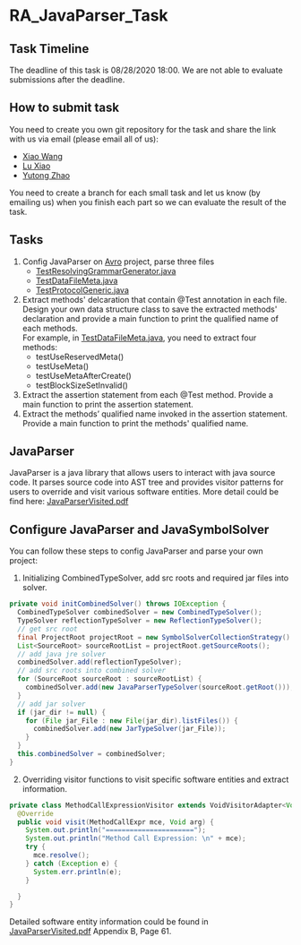 # RA_JavaParser_Task

## Task Timeline
The deadline of this task is 08/28/2020 18:00. We are not able to evaluate submissions after the deadline.

## How to submit task
You need to create you own git repository for the task and share the link with us via email (please email all of us): 
* [Xiao Wang](xwang97@stevens.edu)
* [Lu Xiao](lxiao6@stevens.edu)
* [Yutong Zhao](yzhao102@stevens.edu)

You need to create a branch for each small task and let us know (by emailing us) when you finish each part so we can evaluate the result of the task.

## Tasks
1. Config JavaParser on [Avro](https://github.com/apache/avro) project, parse three files
    * [TestResolvingGrammarGenerator.java](https://github.com/apache/avro/blob/2d3b1fe7efd865639663ba785877182e7e038c45/lang/java/avro/src/test/java/org/apache/avro/io/parsing/TestResolvingGrammarGenerator.java)
    * [TestDataFileMeta.java](https://github.com/apache/avro/blob/b534b8ba924cd7515ec71bd0c0898153952c6eba/lang/java/avro/src/test/java/org/apache/avro/TestDataFileMeta.java)
    * [TestProtocolGeneric.java](https://github.com/apache/avro/blob/2d3b1fe7efd865639663ba785877182e7e038c45/lang/java/ipc/src/test/java/org/apache/avro/TestProtocolGeneric.java)
1. Extract methods' delcaration that contain @Test annotation in each file. Design your own data structure class to save the extracted methods' declaration and provide a main function to print the qualified name of each methods.<br />
For example, in [TestDataFileMeta.java](https://github.com/apache/avro/blob/b534b8ba924cd7515ec71bd0c0898153952c6eba/lang/java/avro/src/test/java/org/apache/avro/TestDataFileMeta.java), you need to extract four methods:
    * testUseReservedMeta()
    * testUseMeta()
    * testUseMetaAfterCreate()
    * testBlockSizeSetInvalid()
1. Extract the assertion statement from each @Test method. Provide a main function to print the assertion statement.
1. Extract the methods’ qualified name invoked in the assertion statement. Provide a main function to print the methods' qualified name.

## JavaParser
JavaParser is a java library that allows users to interact with java source code. It parses source code into AST tree and provides visitor patterns for users to override and visit various software entities. More detail could be find here: [JavaParserVisited.pdf](https://drive.google.com/file/d/1xNlA4ZVsbySxIkXBnVAd-0vxIAnxDnMP/view?usp=sharing)

## Configure JavaParser and JavaSymbolSolver
You can follow these steps to config JavaParser and parse your own project:
1. Initializing CombinedTypeSolver, add src roots and required jar files into solver.
```java
private void initCombinedSolver() throws IOException {
  CombinedTypeSolver combinedSolver = new CombinedTypeSolver();
  TypeSolver reflectionTypeSolver = new ReflectionTypeSolver();
  // get src root
  final ProjectRoot projectRoot = new SymbolSolverCollectionStrategy().collect(Paths.get(src_dir));
  List<SourceRoot> sourceRootList = projectRoot.getSourceRoots();
  // add java jre solver
  combinedSolver.add(reflectionTypeSolver);
  // add src roots into combined solver
  for (SourceRoot sourceRoot : sourceRootList) {
    combinedSolver.add(new JavaParserTypeSolver(sourceRoot.getRoot()));
  }
  // add jar solver
  if (jar_dir != null) {
    for (File jar_File : new File(jar_dir).listFiles()) {
      combinedSolver.add(new JarTypeSolver(jar_File));
    }
  }
  this.combinedSolver = combinedSolver;
}
```
2. Overriding visitor functions to visit specific software entities and extract information.
```java
private class MethodCallExpressionVisitor extends VoidVisitorAdapter<Void> {
  @Override
  public void visit(MethodCallExpr mce, Void arg) {
    System.out.println("======================");
    System.out.println("Method Call Expression: \n" + mce);
    try {
      mce.resolve();
    } catch (Exception e) {
      System.err.println(e);
    }

  }
}
```
Detailed software entity information could be found in [JavaParserVisited.pdf](https://drive.google.com/file/d/1xNlA4ZVsbySxIkXBnVAd-0vxIAnxDnMP/view?usp=sharing) Appendix B, Page 61.
